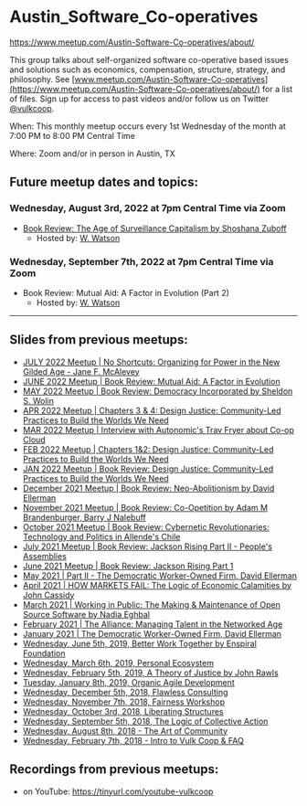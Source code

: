 # Austin_Software_Co-operatives
https://www.meetup.com/Austin-Software-Co-operatives/about/

This group talks about self-organized software co-operative based issues and solutions such as economics, compensation, structure, strategy, and philosophy. See [www.meetup.com/Austin-Software-Co-operatives](https://www.meetup.com/Austin-Software-Co-operatives/about/) for a list of files. Sign up for access to past videos and/or follow us on Twitter [@vulkcoop](https://twitter.com/vulkcoop).

When: This monthly meetup occurs every 1st Wednesday of the month at 7:00 PM to 8:00 PM Central Time 

Where: Zoom and/or in person in Austin, TX 

Future meetup dates and topics:
---
  
### Wednesday, August 3rd, 2022 at 7pm Central Time via Zoom
- [Book Review: The Age of Surveillance Capitalism by Shoshana Zuboff](https://www.meetup.com/austin-software-co-operatives/events/gzxfglydclbfb/)
  - Hosted by: [W. Watson](https://github.com/wavell)

### Wednesday, September 7th, 2022 at 7pm Central Time via Zoom
- Book Review: Mutual Aid: A Factor in Evolution (Part 2)
  - Hosted by: [W. Watson](https://github.com/wavell)

---

Slides from previous meetups: 
---
- [JULY 2022 Meetup | No Shortcuts: Organizing for Power in the New Gilded Age - Jane F. McAlevey](https://www.mindomo.com/mindmap/f36e67d4c3514821948389a103915e1b)
- [JUNE 2022 Meetup | Book Review: Mutual Aid: A Factor in Evolution](https://docs.google.com/presentation/d/1kmJIXClg-UOvyVT-Blt5MkLUpKyVbI-7zU86OMCtCLs/edit#slide=id.p)
- [MAY 2022 Meetup | Book Review: Democracy Incorporated by Sheldon S. Wolin](https://docs.google.com/presentation/d/1rC5DMnUll8sjG1ElOenm9Fg5y2Vam-mWVvFwFKoZAAI/edit#slide=id.g309c0578bd_0_100)
- [APR 2022 Meetup | Chapters 3 & 4: Design Justice: Community-Led Practices to Build the Worlds We Need](https://docs.google.com/presentation/d/1BLwjF7g28dWNvrLkWSKHbum0q0HsOTxw7o75PMo9nGU/edit#slide=id.p)
- [MAR 2022 Meetup | Interview with Autonomic's Trav Fryer about Co-op Cloud](https://docs.google.com/presentation/d/1MRGAZV_O5W7seswiG4vVBi_ssh85qNifRZYq4inAwhs/edit#slide=id.p)
- [FEB 2022 Meetup | Chapters 1&2: Design Justice: Community-Led Practices to Build the Worlds We Need](https://docs.google.com/presentation/d/1uF7xGz-Qj7xoLub06HOt_Lx6ghXHRez4aSYtCy3asFY/edit#slide=id.p)
- [JAN 2022 Meetup | Book Review: Design Justice: Community-Led Practices to Build the Worlds We Need](https://docs.google.com/presentation/d/1afVOYQ2Tz1mmfRyFZbLxHFR91S7bUR9Fu5RAPsfKC2g/edit#slide=id.p)
- [December 2021 Meetup | Book Review: Neo-Abolitionism by David Ellerman](https://elkner.net/NeoAbolitionism/#1)
- [November 2021 Meetup | Book Review: Co-Opetition by Adam M Brandenburger, Barry J Nalebuff](https://docs.google.com/presentation/d/1L1ZPGgVhP-2aSUcx88hohP223j67O7tHakMprfUG9RQ/edit?pli=1#slide=id.p)
- [October 2021 Meetup | Book Review: Cybernetic Revolutionaries: Technology and Politics in Allende's Chile](https://docs.google.com/presentation/d/1cEpCRarZU29c4GfNlaG5nIL3VRC9400--z-JTjy2MeM/edit)
- [July 2021 Meetup | Book Review: Jackson Rising Part II - People's Assemblies](https://docs.google.com/presentation/d/1O4SL2YV6BQ9gHrkvKs6JG7N3jbBeTRtZDfO4DqtTSX8/edit#slide=id.p)
- [June 2021 Meetup | Book Review: Jackson Rising Part 1](https://docs.google.com/presentation/d/1wS-K3k6ARXifZpb29WgNBSBp5l_E2M88SMJi7kTTPF4/edit#slide=id.p)
- [May 2021 | Part II - The Democratic Worker-Owned Firm, David Ellerman](https://docs.google.com/presentation/d/1Fj13bn4ioGBbH3NQvbLK5w1c2qBh8-uyYM-RzSTp7Ao/edit#slide=id.p)
- [April 2021 | HOW MARKETS FAIL: The Logic of Economic Calamities by John Cassidy](https://docs.google.com/presentation/d/143SZfp4WaQ-enFmxkI_7T0dO2yMxbwwI0T4xwOZu54o/edit#slide=id.p)
- [March 2021 | Working in Public: The Making & Maintenance of Open Source Software by Nadia Eghbal](https://docs.google.com/presentation/d/17Lf0-fbdCJYf3yZ4i7-Km2ZV5D8baEjXF5PVHN2Rm-w/edit#slide=id.p)
- [February 2021 | The Alliance: Managing Talent in the Networked Age](https://docs.google.com/presentation/d/1mWxVjEnRab2mkBxxZBRnPN4Ckx7GjlTOMS0yk01cU90/edit#slide=id.p)
- [January 2021 | The Democratic Worker-Owned Firm, David Ellerman](https://docs.google.com/presentation/d/1IWAFAVP95teMU8tZCSP2jrjL3dHlfrDjuDNuE07RAGM/edit#slide=id.p)
- [Wednesday, June 5th, 2019, Better Work Together by Enspiral Foundation](https://docs.google.com/presentation/d/1zPM3tnLeK0g8mQ3XBNtJF9js5PGeHpUJ366ckDvlmKo/edit#slide=id.p)
- [Wednesday, March 6th, 2019, Personal Ecosystem](https://docs.google.com/presentation/d/1Ti8fqXWltGn_9r2oYijlJrkgPrmTd_P2G49ZQp9s8Ow/edit#slide=id.p)
- [Wednesday, February 5th, 2019, A Theory of Justice by John Rawls](https://docs.google.com/presentation/d/13wzpnaXsrJ0eO5P310j4gJFw-686oy9pcvK7TmQuAL0/edit#slide=id.p)
- [Tuesday, January 8th, 2019, Organic Agile Development](https://docs.google.com/presentation/d/1bFITT6NDOvOKNB6OFECbOoGmSttpAeBQXIl7fFKvu10/edit#slide=id.p)
- [Wednesday, December 5th, 2018, Flawless Consulting](https://docs.google.com/presentation/d/1FYrPd6FZvzbKuEjWDL14x_g2RjKztJ8d116TAb76STk/edit#slide=id.p)
- [Wednesday, November 7th, 2018, Fairness Workshop](https://docs.google.com/presentation/d/1uGSRWuy14D86Tph7Z_fPNbWxW9nKVknSCMpctAz5aDw/edit#slide=id.p)
- [Wednesday, October 3rd, 2018, Liberating Structures](https://docs.google.com/presentation/d/1sOf-zWHOKB7gKCN2uA1VNI-y2ChkCUob0MhgfxidKI8/edit#slide=id.p)
- [Wednesday, September 5th, 2018, The Logic of Collective Action ](https://docs.google.com/presentation/d/1yYETTXTsdxr2ezfkBXH7LMmDT8rrbPbYldgk_va0izY/edit#slide=id.p)
- [Wednesday, August 8th, 2018 - The Art of Community](https://docs.google.com/presentation/d/15ityS7dYVKMb0nuPNsmMgMSdjYsc6wrguk0Xz90W_D0/edit#slide=id.p)
- [Wednesday, February 7th, 2018 - Intro to Vulk Coop & FAQ](https://docs.google.com/presentation/d/1qAWtnx45nT0QU0hxpnxEv5HPcjDzx_1o1MjYYIyw1Q0/edit#slide=id.p)


Recordings from previous meetups:
---

- on YouTube: https://tinyurl.com/youtube-vulkcoop
